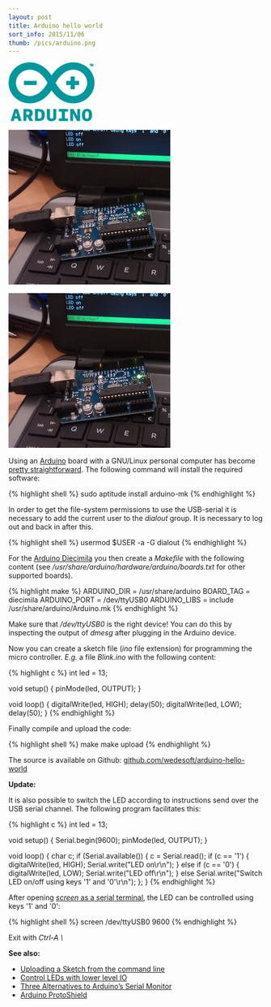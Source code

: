 ```yaml
---
layout: post
title: Arduino hello world
sort_info: 2015/11/06
thumb: /pics/arduino.png
---
```


<span class="right"><img src="/pics/arduino.png" width="170" alt=""/></span>

<span class="center"><img src="/pics/arduino-led-off.jpg" width="320" alt=""/></span>

<span class="center"><img src="/pics/arduino-led-on.jpg" width="320" alt=""/></span>

Using an [Arduino][1] board with a GNU/Linux personal computer has become [pretty straightforward][3].
The following command will install the required software:

{% highlight shell %}
sudo aptitude install arduino-mk
{% endhighlight %}

In order to get the file-system permissions to use the USB-serial it is necessary to add the current user to the *dialout* group.
It is necessary to log out and back in after this.

{% highlight shell %}
usermod $USER -a -G dialout
{% endhighlight %}

For the [Arduino Diecimila][2] you then create a *Makefile* with the following content
(see */usr/share/arduino/hardware/arduino/boards.txt* for other supported boards).

{% highlight make %}
ARDUINO_DIR = /usr/share/arduino
BOARD_TAG    = diecimila
ARDUINO_PORT = /dev/ttyUSB0
ARDUINO_LIBS =
include /usr/share/arduino/Arduino.mk
{% endhighlight %}

Make sure that */dev/ttyUSB0* is the right device!
You can do this by inspecting the output of *dmesg* after plugging in the Arduino device.

Now you can create a sketch file (*ino* file extension) for programming the micro controller.
*E.g.* a file *Blink.ino* with the following content:

{% highlight c %}
int led = 13;

void setup() {
  pinMode(led, OUTPUT);
}

void loop() {
  digitalWrite(led, HIGH);
  delay(50);
  digitalWrite(led, LOW);
  delay(50);
}
{% endhighlight %}

Finally compile and upload the code:

{% highlight shell %}
make
make upload
{% endhighlight %}

The source is available on Github: [github.com/wedesoft/arduino-hello-world][6]

**Update:**

It is also possible to switch the LED according to instructions send over the USB serial channel.
The following program facilitates this:

{% highlight c %}
int led = 13;

void setup() {
  Serial.begin(9600);
  pinMode(led, OUTPUT);
}

void loop() {
  char c;
  if (Serial.available()) {
    c = Serial.read();
    if (c == '1') {
      digitalWrite(led, HIGH);
      Serial.write("LED on\r\n");
    } else if (c == '0') {
      digitalWrite(led, LOW);
      Serial.write("LED off\r\n");
    } else
      Serial.write("Switch LED on/off using keys '1' and '0'\r\n");
  };
}
{% endhighlight %}

After opening [*screen* as a serial terminal][7], the LED can be controlled using keys '1' and '0':

{% highlight shell %}
screen /dev/ttyUSB0 9600
{% endhighlight %}

Exit with *Ctrl-A \\*

**See also:**

* [Uploading a Sketch from the command line][3]
* [Control LEDs with lower level IO][4]
* [Three Alternatives to Arduino’s Serial Monitor][7]
* [Arduino ProtoShield][5]

[1]: https://www.arduino.cc/
[2]: https://www.arduino.cc/en/Main/ArduinoBoardDiecimila
[3]: http://www.jamesrobertson.eu/blog/2012/sep/20/uploading-a-sketch-from-the-comman.html
[4]: http://www.mightwerk.com/software/EB62E441-1C1B-43AC-9CEA-FF0AE8753833/index.html
[5]: https://learn.adafruit.com/adafruit-proto-shield-arduino/overview
[6]: https://github.com/wedesoft/arduino-hello-world
[7]: https://www.baldengineer.com/alternatives-to-arduinos-serial-monitor.html
